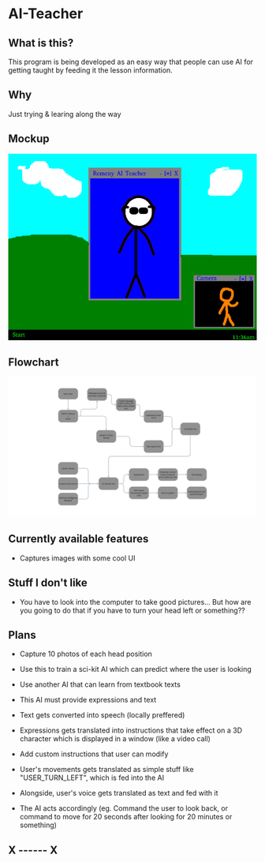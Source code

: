 # AI-Teacher

## What is this?

This program is being developed as an easy way that people can use AI for getting taught by feeding it the lesson information.

## Why

Just trying & learing along the way

## Mockup
![Mockup](media/mockup.png)

## Flowchart
![Flowchart](media/flowchart.png)

## Currently available features

 - Captures images with some cool UI

## Stuff I don't like

 - You have to look into the computer to take good pictures... But how are you going to do that if you have to turn your head left or something??

## Plans

 - Capture 10 photos of each head position
 - Use this to train a sci-kit AI which can predict where the user is looking
 
 - Use another AI that can learn from textbook texts
 - This AI must provide expressions and text
 
 - Text gets converted into speech (locally preffered)
 - Expressions gets translated into instructions that take effect on a 3D character which is displayed in a window (like a video call)
 
 - Add custom instructions that user can modify
 
 - User's movements gets translated as simple stuff like "USER_TURN_LEFT", which is fed into the AI
 - Alongside, user's voice gets translated as text and fed with it
 - The AI acts accordingly (eg. Command the user to look back, or command to move for 20 seconds after looking for 20 minutes or something)

## X ------ X